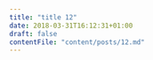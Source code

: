 ```yaml
---
title: "title 12"
date: 2018-03-31T16:12:31+01:00
draft: false
contentFile: "content/posts/12.md"
---
```


